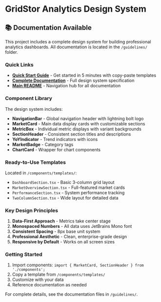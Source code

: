 # GridStor Analytics Design System

## 📚 Documentation Available

This project includes a complete design system for building professional analytics dashboards. All documentation is located in the `/guidelines/` folder.

### Quick Links

- **[Quick Start Guide](./Quick-Reference.md)** - Get started in 5 minutes with copy-paste templates
- **[Complete Documentation](./GridStor-Design-System.md)** - Full design system specification
- **[Main README](./README.md)** - Navigation hub for all documentation

### Component Library

The design system includes:
- **NavigationBar** - Global navigation header with lightning bolt logo
- **MarketCard** - Main data display cards with customizable sections
- **MetricBox** - Individual metric displays with variant backgrounds
- **SectionHeader** - Consistent section titles and descriptions
- **YoYIndicator** - Trend indicators with icons
- **MarketBadge** - Category tags
- **ChartCard** - Wrapper for chart components

### Ready-to-Use Templates

Located in `/components/templates/`:
- `DashboardSection.tsx` - Basic 3-column grid layout
- `MarketOverviewSection.tsx` - Full-featured market cards
- `PerformanceSection.tsx` - System performance tracking
- `TwoColumnSection.tsx` - Wide layout for detailed data

### Key Design Principles

1. **Data-First Approach** - Metrics take center stage
2. **Monospaced Numbers** - All data uses JetBrains Mono font
3. **Consistent Spacing** - 8px base unit system
4. **Professional Aesthetic** - Clean, enterprise-grade design
5. **Responsive by Default** - Works on all screen sizes

### Getting Started

1. Import components: `import { MarketCard, SectionHeader } from './components';`
2. Copy a template from `/components/templates/`
3. Customize with your data
4. Reference documentation as needed

For complete details, see the documentation files in `/guidelines/`.
<!--

System Guidelines

Use this file to provide the AI with rules and guidelines you want it to follow.
This template outlines a few examples of things you can add. You can add your own sections and format it to suit your needs

TIP: More context isn't always better. It can confuse the LLM. Try and add the most important rules you need

# General guidelines

Any general rules you want the AI to follow.
For example:

* Only use absolute positioning when necessary. Opt for responsive and well structured layouts that use flexbox and grid by default
* Refactor code as you go to keep code clean
* Keep file sizes small and put helper functions and components in their own files.

--------------

# Design system guidelines
Rules for how the AI should make generations look like your company's design system

Additionally, if you select a design system to use in the prompt box, you can reference
your design system's components, tokens, variables and components.
For example:

* Use a base font-size of 14px
* Date formats should always be in the format “Jun 10”
* The bottom toolbar should only ever have a maximum of 4 items
* Never use the floating action button with the bottom toolbar
* Chips should always come in sets of 3 or more
* Don't use a dropdown if there are 2 or fewer options

You can also create sub sections and add more specific details
For example:


## Button
The Button component is a fundamental interactive element in our design system, designed to trigger actions or navigate
users through the application. It provides visual feedback and clear affordances to enhance user experience.

### Usage
Buttons should be used for important actions that users need to take, such as form submissions, confirming choices,
or initiating processes. They communicate interactivity and should have clear, action-oriented labels.

### Variants
* Primary Button
  * Purpose : Used for the main action in a section or page
  * Visual Style : Bold, filled with the primary brand color
  * Usage : One primary button per section to guide users toward the most important action
* Secondary Button
  * Purpose : Used for alternative or supporting actions
  * Visual Style : Outlined with the primary color, transparent background
  * Usage : Can appear alongside a primary button for less important actions
* Tertiary Button
  * Purpose : Used for the least important actions
  * Visual Style : Text-only with no border, using primary color
  * Usage : For actions that should be available but not emphasized
-->
